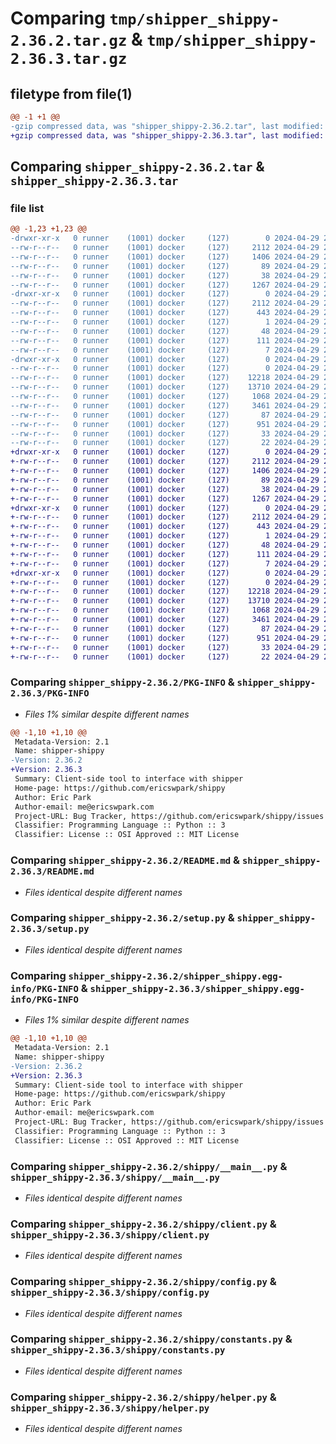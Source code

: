 # Comparing `tmp/shipper_shippy-2.36.2.tar.gz` & `tmp/shipper_shippy-2.36.3.tar.gz`

## filetype from file(1)

```diff
@@ -1 +1 @@
-gzip compressed data, was "shipper_shippy-2.36.2.tar", last modified: Mon Apr 29 21:24:11 2024, max compression
+gzip compressed data, was "shipper_shippy-2.36.3.tar", last modified: Mon Apr 29 21:26:24 2024, max compression
```

## Comparing `shipper_shippy-2.36.2.tar` & `shipper_shippy-2.36.3.tar`

### file list

```diff
@@ -1,23 +1,23 @@
-drwxr-xr-x   0 runner    (1001) docker     (127)        0 2024-04-29 21:24:11.523723 shipper_shippy-2.36.2/
--rw-r--r--   0 runner    (1001) docker     (127)     2112 2024-04-29 21:24:11.523723 shipper_shippy-2.36.2/PKG-INFO
--rw-r--r--   0 runner    (1001) docker     (127)     1406 2024-04-29 21:23:57.000000 shipper_shippy-2.36.2/README.md
--rw-r--r--   0 runner    (1001) docker     (127)       89 2024-04-29 21:23:57.000000 shipper_shippy-2.36.2/pyproject.toml
--rw-r--r--   0 runner    (1001) docker     (127)       38 2024-04-29 21:24:11.523723 shipper_shippy-2.36.2/setup.cfg
--rw-r--r--   0 runner    (1001) docker     (127)     1267 2024-04-29 21:23:57.000000 shipper_shippy-2.36.2/setup.py
-drwxr-xr-x   0 runner    (1001) docker     (127)        0 2024-04-29 21:24:11.523723 shipper_shippy-2.36.2/shipper_shippy.egg-info/
--rw-r--r--   0 runner    (1001) docker     (127)     2112 2024-04-29 21:24:11.000000 shipper_shippy-2.36.2/shipper_shippy.egg-info/PKG-INFO
--rw-r--r--   0 runner    (1001) docker     (127)      443 2024-04-29 21:24:11.000000 shipper_shippy-2.36.2/shipper_shippy.egg-info/SOURCES.txt
--rw-r--r--   0 runner    (1001) docker     (127)        1 2024-04-29 21:24:11.000000 shipper_shippy-2.36.2/shipper_shippy.egg-info/dependency_links.txt
--rw-r--r--   0 runner    (1001) docker     (127)       48 2024-04-29 21:24:11.000000 shipper_shippy-2.36.2/shipper_shippy.egg-info/entry_points.txt
--rw-r--r--   0 runner    (1001) docker     (127)      111 2024-04-29 21:24:11.000000 shipper_shippy-2.36.2/shipper_shippy.egg-info/requires.txt
--rw-r--r--   0 runner    (1001) docker     (127)        7 2024-04-29 21:24:11.000000 shipper_shippy-2.36.2/shipper_shippy.egg-info/top_level.txt
-drwxr-xr-x   0 runner    (1001) docker     (127)        0 2024-04-29 21:24:11.523723 shipper_shippy-2.36.2/shippy/
--rw-r--r--   0 runner    (1001) docker     (127)        0 2024-04-29 21:23:57.000000 shipper_shippy-2.36.2/shippy/__init__.py
--rw-r--r--   0 runner    (1001) docker     (127)    12218 2024-04-29 21:23:57.000000 shipper_shippy-2.36.2/shippy/__main__.py
--rw-r--r--   0 runner    (1001) docker     (127)    13710 2024-04-29 21:23:57.000000 shipper_shippy-2.36.2/shippy/client.py
--rw-r--r--   0 runner    (1001) docker     (127)     1068 2024-04-29 21:23:57.000000 shipper_shippy-2.36.2/shippy/config.py
--rw-r--r--   0 runner    (1001) docker     (127)     3461 2024-04-29 21:23:57.000000 shipper_shippy-2.36.2/shippy/constants.py
--rw-r--r--   0 runner    (1001) docker     (127)       87 2024-04-29 21:23:57.000000 shipper_shippy-2.36.2/shippy/exceptions.py
--rw-r--r--   0 runner    (1001) docker     (127)      951 2024-04-29 21:23:57.000000 shipper_shippy-2.36.2/shippy/helper.py
--rw-r--r--   0 runner    (1001) docker     (127)       33 2024-04-29 21:23:57.000000 shipper_shippy-2.36.2/shippy/server_compat_version.py
--rw-r--r--   0 runner    (1001) docker     (127)       22 2024-04-29 21:23:57.000000 shipper_shippy-2.36.2/shippy/version.py
+drwxr-xr-x   0 runner    (1001) docker     (127)        0 2024-04-29 21:26:24.385938 shipper_shippy-2.36.3/
+-rw-r--r--   0 runner    (1001) docker     (127)     2112 2024-04-29 21:26:24.385938 shipper_shippy-2.36.3/PKG-INFO
+-rw-r--r--   0 runner    (1001) docker     (127)     1406 2024-04-29 21:26:14.000000 shipper_shippy-2.36.3/README.md
+-rw-r--r--   0 runner    (1001) docker     (127)       89 2024-04-29 21:26:14.000000 shipper_shippy-2.36.3/pyproject.toml
+-rw-r--r--   0 runner    (1001) docker     (127)       38 2024-04-29 21:26:24.385938 shipper_shippy-2.36.3/setup.cfg
+-rw-r--r--   0 runner    (1001) docker     (127)     1267 2024-04-29 21:26:14.000000 shipper_shippy-2.36.3/setup.py
+drwxr-xr-x   0 runner    (1001) docker     (127)        0 2024-04-29 21:26:24.385938 shipper_shippy-2.36.3/shipper_shippy.egg-info/
+-rw-r--r--   0 runner    (1001) docker     (127)     2112 2024-04-29 21:26:24.000000 shipper_shippy-2.36.3/shipper_shippy.egg-info/PKG-INFO
+-rw-r--r--   0 runner    (1001) docker     (127)      443 2024-04-29 21:26:24.000000 shipper_shippy-2.36.3/shipper_shippy.egg-info/SOURCES.txt
+-rw-r--r--   0 runner    (1001) docker     (127)        1 2024-04-29 21:26:24.000000 shipper_shippy-2.36.3/shipper_shippy.egg-info/dependency_links.txt
+-rw-r--r--   0 runner    (1001) docker     (127)       48 2024-04-29 21:26:24.000000 shipper_shippy-2.36.3/shipper_shippy.egg-info/entry_points.txt
+-rw-r--r--   0 runner    (1001) docker     (127)      111 2024-04-29 21:26:24.000000 shipper_shippy-2.36.3/shipper_shippy.egg-info/requires.txt
+-rw-r--r--   0 runner    (1001) docker     (127)        7 2024-04-29 21:26:24.000000 shipper_shippy-2.36.3/shipper_shippy.egg-info/top_level.txt
+drwxr-xr-x   0 runner    (1001) docker     (127)        0 2024-04-29 21:26:24.385938 shipper_shippy-2.36.3/shippy/
+-rw-r--r--   0 runner    (1001) docker     (127)        0 2024-04-29 21:26:14.000000 shipper_shippy-2.36.3/shippy/__init__.py
+-rw-r--r--   0 runner    (1001) docker     (127)    12218 2024-04-29 21:26:14.000000 shipper_shippy-2.36.3/shippy/__main__.py
+-rw-r--r--   0 runner    (1001) docker     (127)    13710 2024-04-29 21:26:14.000000 shipper_shippy-2.36.3/shippy/client.py
+-rw-r--r--   0 runner    (1001) docker     (127)     1068 2024-04-29 21:26:14.000000 shipper_shippy-2.36.3/shippy/config.py
+-rw-r--r--   0 runner    (1001) docker     (127)     3461 2024-04-29 21:26:14.000000 shipper_shippy-2.36.3/shippy/constants.py
+-rw-r--r--   0 runner    (1001) docker     (127)       87 2024-04-29 21:26:14.000000 shipper_shippy-2.36.3/shippy/exceptions.py
+-rw-r--r--   0 runner    (1001) docker     (127)      951 2024-04-29 21:26:14.000000 shipper_shippy-2.36.3/shippy/helper.py
+-rw-r--r--   0 runner    (1001) docker     (127)       33 2024-04-29 21:26:14.000000 shipper_shippy-2.36.3/shippy/server_compat_version.py
+-rw-r--r--   0 runner    (1001) docker     (127)       22 2024-04-29 21:26:14.000000 shipper_shippy-2.36.3/shippy/version.py
```

### Comparing `shipper_shippy-2.36.2/PKG-INFO` & `shipper_shippy-2.36.3/PKG-INFO`

 * *Files 1% similar despite different names*

```diff
@@ -1,10 +1,10 @@
 Metadata-Version: 2.1
 Name: shipper-shippy
-Version: 2.36.2
+Version: 2.36.3
 Summary: Client-side tool to interface with shipper
 Home-page: https://github.com/ericswpark/shippy
 Author: Eric Park
 Author-email: me@ericswpark.com
 Project-URL: Bug Tracker, https://github.com/ericswpark/shippy/issues
 Classifier: Programming Language :: Python :: 3
 Classifier: License :: OSI Approved :: MIT License
```

### Comparing `shipper_shippy-2.36.2/README.md` & `shipper_shippy-2.36.3/README.md`

 * *Files identical despite different names*

### Comparing `shipper_shippy-2.36.2/setup.py` & `shipper_shippy-2.36.3/setup.py`

 * *Files identical despite different names*

### Comparing `shipper_shippy-2.36.2/shipper_shippy.egg-info/PKG-INFO` & `shipper_shippy-2.36.3/shipper_shippy.egg-info/PKG-INFO`

 * *Files 1% similar despite different names*

```diff
@@ -1,10 +1,10 @@
 Metadata-Version: 2.1
 Name: shipper-shippy
-Version: 2.36.2
+Version: 2.36.3
 Summary: Client-side tool to interface with shipper
 Home-page: https://github.com/ericswpark/shippy
 Author: Eric Park
 Author-email: me@ericswpark.com
 Project-URL: Bug Tracker, https://github.com/ericswpark/shippy/issues
 Classifier: Programming Language :: Python :: 3
 Classifier: License :: OSI Approved :: MIT License
```

### Comparing `shipper_shippy-2.36.2/shippy/__main__.py` & `shipper_shippy-2.36.3/shippy/__main__.py`

 * *Files identical despite different names*

### Comparing `shipper_shippy-2.36.2/shippy/client.py` & `shipper_shippy-2.36.3/shippy/client.py`

 * *Files identical despite different names*

### Comparing `shipper_shippy-2.36.2/shippy/config.py` & `shipper_shippy-2.36.3/shippy/config.py`

 * *Files identical despite different names*

### Comparing `shipper_shippy-2.36.2/shippy/constants.py` & `shipper_shippy-2.36.3/shippy/constants.py`

 * *Files identical despite different names*

### Comparing `shipper_shippy-2.36.2/shippy/helper.py` & `shipper_shippy-2.36.3/shippy/helper.py`

 * *Files identical despite different names*

